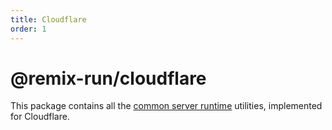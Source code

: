```yaml
---
title: Cloudflare
order: 1
---
```


# @remix-run/cloudflare

This package contains all the [common server runtime](./common.md) utilities, implemented for Cloudflare.
